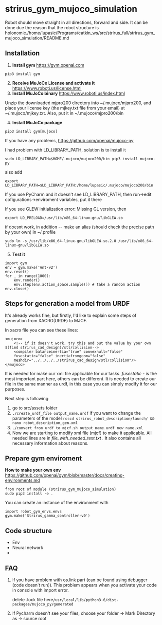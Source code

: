 # strirus_gym_mujoco_simulation
Robot should move straight in all directions, forward and side. It can be done due the reason that the robot structure is holonomic./home/lupasic/Programs/catkin_ws/src/strirus_full/strirus_gym_mujoco_simulation/README.md

## Installation
1. **Install gym** https://gym.openai.com
```
pip3 install gym
```
2. **Receive MuJoCo License and activate it** https://www.roboti.us/license.html
3. **Install MuJoCo binary** https://www.roboti.us/index.html

Unzip the downloaded mjpro200 directory into ~/.mujoco/mjpro200, and place your license key (the mjkey.txt file from your email) at ~/.mujoco/mjkey.txt. Also, put it in ~/.mujoco/mjpro200/bin

4. **Install MuJoCo package**
```
pip3 install gym[mujoco]
```
If you have any problems, https://github.com/openai/mujoco-py

I had problem with LD_LIBRARY_PATH, solution is to install it 
```
sudo LD_LIBRARY_PATH=$HOME/.mujoco/mujoco200/bin pip3 install mujoco-py
```
also add 
```
export LD_LIBRARY_PATH=$LD_LIBRARY_PATH:/home/lupasic/.mujoco/mujoco200/bin
```

If you use PyCharm and it doesn't see LD_LIBRARY_PATH, then run->edit cofigurations->enviroment variables, put it there

If you see GLEW initialization error: Missing GL version, then
```
export LD_PRELOAD=/usr/lib/x86_64-linux-gnu/libGLEW.so
```

if doesnt work, in addition -- make an alias (should check the precise path by your own) in ~/.profile
```
sudo ln -s /usr/lib/x86_64-linux-gnu/libGLEW.so.2.0 /usr/lib/x86_64-linux-gnu/libGLEW.so
```

5. **Test it**
```
import gym
env = gym.make('Ant-v2')
env.reset()
for _ in range(1000):
    env.render()
    env.step(env.action_space.sample()) # take a random action
env.close()
```

## Steps for generation a model from URDF
It's already works fine, but firstly, I'd like to explain some steps of generation from XACRO(URDF) to MJCF.

In xacro file you can see these lines:
```
<mujoco>
    <!-- if it doesn't work, try this and put the value by your own $(find strirus_cad_design)/stl/collision-->
    <compiler balanceinertia="true" convexhull="false" 
    fusestatic="false" inertiafromgeom="false" 
    meshdir="../../../../strirus_cad_design/stl/collision"/>
</mujoco>
```

It is needed for make our xml file applicable for our tasks. _fusestatic_ - is the most important part here, others can be different. It is needed to create our file in the same manner as urdf, in this case you can simply modify it for our purposes.

Next step is following:
1. go to src/assets folder
2. ``` ./create_urdf_file output_name.urdf ```
if you want to change the parameters of the model
``` roscd strirus_robot_description/launch/ && nano robot_description_gen.xml ```
3. ```./convert_from_urdf_to_mjcf.sh output_name.urdf new_name.xml```
4. Now we are starting to modify xml file (mjcf) to make it applicable. All needed lines are in _file_with_needed_text.txt_ . It also contains all necessary information about reasons.

## Prepare gym enviroment
**How to make your own env** https://github.com/openai/gym/blob/master/docs/creating-environments.md
```
from root of module (strirus_gym_mujoco_simulation)
sudo pip3 install -e .
```

You can create an instance of the environment with 
```
import robot_gym_envs.envs 
gym.make('Strirus_gamma_controller-v0')
```

## Code structure
- Env
- Neural network
- 

## FAQ
1. If you have problem with os.link part (can be found using debugger (code doesn't run)).
This problem appears when you activate your code in console with import error.

    delete .lock file here```/usr/local/lib/python3.6/dist-packages/mujoco_py/generated```

2. If Pycharm doesn't see your files, choose your folder -> Mark Directory as -> source root